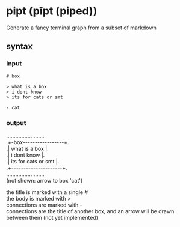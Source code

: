 
# pipt (pīpt (piped))

Generate a fancy terminal graph from a subset of markdown  

## syntax

### input

```
# box  
  
> what is a box  
> i dont know  
> its for cats or smt  
 
- cat  
```

### output  

.........................  
.+-box-----------------+.  
.| what is a box       |.  
.| i dont know         |.  
.| its for cats or smt |.  
.+---------------------+.  
.........................  
(not shown: arrow to box 'cat')  

the title is marked with a single #  
the body is marked with >  
connections are marked with -  
connections are the title of another box, and an arrow will be drawn between them (not yet implemented)  
